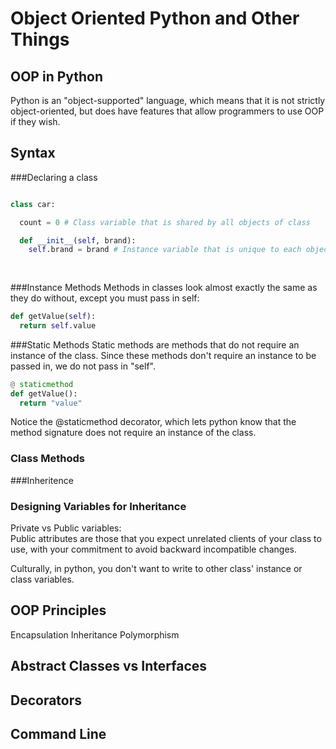 # Object Oriented Python and Other Things

## OOP in Python

Python is an "object-supported" language, which means that it is not strictly object-oriented, but does have features that allow
programmers to use OOP if they wish.

## Syntax

###Declaring a class
```python

class car:

  count = 0 # Class variable that is shared by all objects of class

  def __init__(self, brand):
    self.brand = brand # Instance variable that is unique to each object instantiation
  
  
```

###Instance Methods
Methods in classes look almost exactly the same as they do without, except you must pass in self:

```python
def getValue(self):
  return self.value
```

###Static Methods
Static methods are methods that do not require an instance of the class. Since these methods don't require an instance to be passed in, we do not pass in "self".

```python
@ staticmethod
def getValue():
  return "value"
```

Notice the @staticmethod decorator, which lets python know that the method signature does not require an instance of the class.

### Class Methods


###Inheritence

### Designing Variables for Inheritance
Private vs Public variables: <br>
Public attributes are those that you expect unrelated clients of your class to use, with your commitment to avoid backward incompatible changes. 

Culturally, in python, you don't want to write to other class' instance or class variables. 

## OOP Principles

Encapsulation
Inheritance
Polymorphism



## Abstract Classes vs Interfaces

## Decorators

## Command Line


